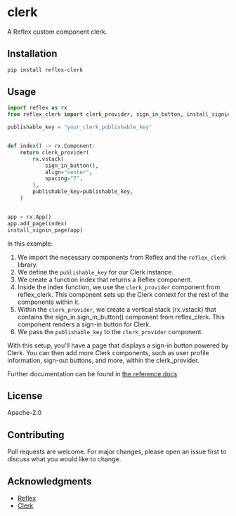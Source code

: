 # clerk

A Reflex custom component clerk.

## Installation

```bash
pip install reflex-clerk
```

## Usage

```python
import reflex as rx
from reflex_clerk import clerk_provider, sign_in_button, install_signin_page

publishable_key = "your_clerk_publishable_key"


def index() -> rx.Component:
    return clerk_provider(
        rx.vstack(
            sign_in_button(),
            align="center",
            spacing="7",
        ),
        publishable_key=publishable_key,
    )


app = rx.App()
app.add_page(index)
install_signin_page(app)
```

In this example:

1. We import the necessary components from Reflex and the `reflex_clerk` library.
2. We define the `publishable_key` for our Clerk instance.
3. We create a function index that returns a Reflex component.
4. Inside the index function, we use the `clerk_provider` component from reflex_clerk. This component sets up the Clerk
   context for the rest of the components within it.
5. Within the `clerk_provider`, we create a vertical stack (rx.vstack) that contains the sign_in.sign_in_button()
   component from reflex_clerk. This component renders a sign-in button for Clerk.
6. We pass the `publishable_key` to the `clerk_provider` component.

With this setup, you'll have a page that displays a sign-in button powered by Clerk. You can then add more Clerk
components, such as user profile information, sign-out buttons, and more, within the clerk_provider.

Further documentation can be found in [the reference docs](docs/)

## License

Apache-2.0

## Contributing

Pull requests are welcome. For major changes, please open an issue first to discuss what you would like to change.

## Acknowledgments

- [Reflex](https://github.com/reflexjs/reflex)
- [Clerk](https://clerk.dev/)
